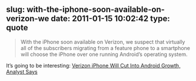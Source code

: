 slug: with-the-iphone-soon-available-on-verizon-we
date: 2011-01-15 10:02:42
type: quote
---

> With the iPhone soon available on Verizon, we suspect that virtually all of the subscribers migrating from a feature phone to a smartphone will choose the iPhone over one running Android’s operating system.

It’s going to be interesting: [Verizon iPhone Will Cut Into Android Growth, Analyst Says](http://digitaldaily.allthingsd.com/20110112/verizon-iphone-will-suck-the-wind-out-of-androids-growth/)
